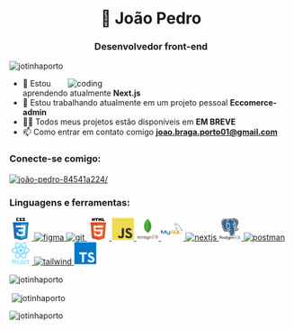 <h1 align="center">👋 João Pedro</h1>
<h3 align="center">Desenvolvedor front-end</h3>
<p align="left"> <img src="https://komarev.com/ghpvc/?username=jotinhaporto&label=Profile%20views&color=0e75b6&style=flat" alt="jotinhaporto" /> </p>
<img alt="coding" align="right" width="400" src="https://pro2-bar-s3-cdn-cf3.myportfolio.com/17a47d9e8f4727ce5f3e48805b2d8eb2/ec05cb90-a7bb-4514-a948-7a24e1614a60_rw_1200.gif?h=dcfda12e1e43c18a48e89351bbc88b78"/>

- 🌱 Estou aprendendo atualmente **Next.js**
- 🔭 Estou trabalhando atualmente em um projeto pessoal **Eccomerce-admin**
- 👨‍💻 Todos meus projetos estão disponíveis em  **EM BREVE**
- 📫 Como entrar em contato comigo **joao.braga.porto01@gmail.com**

<h3 align="left">Conecte-se comigo:</h3>
<p align="left">
<a href="https://linkedin.com/in/joão-pedro-84541a224/" target="blank"><img align="center" src="https://raw.githubusercontent.com/rahuldkjain/github-profile-readme-generator/master/src/images/icons/Social/linked-in-alt.svg" alt="joão-pedro-84541a224/" height="30" width="40" /></a>
</p>

<h3 align="left">Linguagens e ferramentas:</h3>
<p align="left"> <a href="https://www.w3schools.com/css/" target="_blank" rel="noreferrer"> <img src="https://raw.githubusercontent.com/devicons/devicon/master/icons/css3/css3-original-wordmark.svg" alt="css3" width="40" height="40"/> </a> <a href="https://www.figma.com/" target="_blank" rel="noreferrer"> <img src="https://www.vectorlogo.zone/logos/figma/figma-icon.svg" alt="figma" width="40" height="40"/> </a> <a href="https://git-scm.com/" target="_blank" rel="noreferrer"> <img src="https://www.vectorlogo.zone/logos/git-scm/git-scm-icon.svg" alt="git" width="40" height="40"/> </a> <a href="https://www.w3.org/html/" target="_blank" rel="noreferrer"> <img src="https://raw.githubusercontent.com/devicons/devicon/master/icons/html5/html5-original-wordmark.svg" alt="html5" width="40" height="40"/> </a> <a href="https://developer.mozilla.org/en-US/docs/Web/JavaScript" target="_blank" rel="noreferrer"> <img src="https://raw.githubusercontent.com/devicons/devicon/master/icons/javascript/javascript-original.svg" alt="javascript" width="40" height="40"/> </a> <a href="https://www.mongodb.com/" target="_blank" rel="noreferrer"> <img src="https://raw.githubusercontent.com/devicons/devicon/master/icons/mongodb/mongodb-original-wordmark.svg" alt="mongodb" width="40" height="40"/> </a> <a href="https://www.mysql.com/" target="_blank" rel="noreferrer"> <img src="https://raw.githubusercontent.com/devicons/devicon/master/icons/mysql/mysql-original-wordmark.svg" alt="mysql" width="40" height="40"/> </a> <a href="https://nextjs.org/" target="_blank" rel="noreferrer"> <img src="https://cdn.worldvectorlogo.com/logos/nextjs-2.svg" alt="nextjs" width="40" height="40"/> </a> <a href="https://www.postgresql.org" target="_blank" rel="noreferrer"> <img src="https://raw.githubusercontent.com/devicons/devicon/master/icons/postgresql/postgresql-original-wordmark.svg" alt="postgresql" width="40" height="40"/> </a> <a href="https://postman.com" target="_blank" rel="noreferrer"> <img src="https://www.vectorlogo.zone/logos/getpostman/getpostman-icon.svg" alt="postman" width="40" height="40"/> </a> <a href="https://reactjs.org/" target="_blank" rel="noreferrer"> <img src="https://raw.githubusercontent.com/devicons/devicon/master/icons/react/react-original-wordmark.svg" alt="react" width="40" height="40"/> </a> <a href="https://tailwindcss.com/" target="_blank" rel="noreferrer"> <img src="https://www.vectorlogo.zone/logos/tailwindcss/tailwindcss-icon.svg" alt="tailwind" width="40" height="40"/> </a> <a href="https://www.typescriptlang.org/" target="_blank" rel="noreferrer"> <img src="https://raw.githubusercontent.com/devicons/devicon/master/icons/typescript/typescript-original.svg" alt="typescript" width="40" height="40"/> </a> </p>

<p><img align="center" src="https://github-readme-stats.vercel.app/api/top-langs?username=jotinhaporto&show_icons=true&locale=en&layout=compact" alt="jotinhaporto" /></p>

<p>&nbsp;<img align="center" src="https://github-readme-stats.vercel.app/api?username=jotinhaporto&show_icons=true&locale=en" alt="jotinhaporto" /></p>

<p><img align="left" src="https://github-readme-streak-stats.herokuapp.com/?user=jotinhaporto&" alt="jotinhaporto" /></p>
